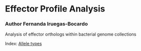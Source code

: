 # Effector Profile Analysis

### Author Fernanda Iruegas-Bocardo

Analysis of effector orthologs within bacterial genome collections 

Index:
[Allele types](https://github.com/firuegas/Effector_Profile_Analysis/blob/main/scripts_xp/Allele_types_tab_Xp.R)
